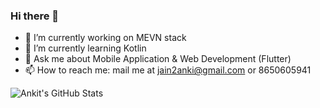 ### Hi there 👋

<!--**anki2jain/anki2jain** is a ✨ _special_ ✨ repository because its `README.md` (this file) appears on your GitHub profile.
Here are some ideas to get you started:-->

- 🔭 I’m currently working on MEVN stack
- 🌱 I’m currently learning Kotlin
- 💬 Ask me about Mobile Application & Web Development (Flutter)
- 📫 How to reach me: mail me at jain2anki@gmail.com or 8650605941
<!--- You can also find me on: -->

<!--- 😄 Pronouns: ...
- ⚡ Fun fact: ...-->
<!--- 👯 I’m looking to collaborate on ...
- 🤔 I’m looking for help with ...-->



![Ankit's GitHub Stats](https://github-readme-stats.vercel.app/api?username=anki2jain&count_private=true&show_icons=true&theme=algolia )
